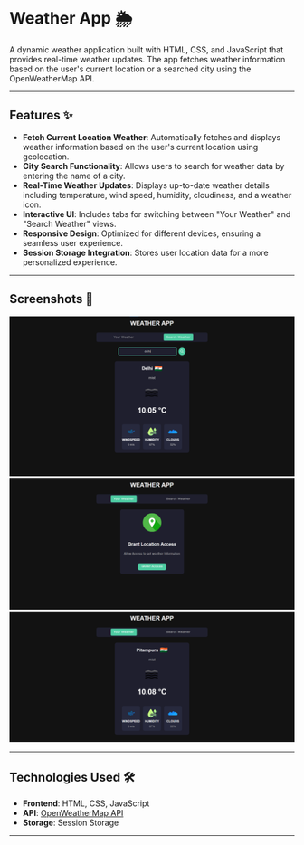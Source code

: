 # Weather App 🌦️

A dynamic weather application built with HTML, CSS, and JavaScript that provides real-time weather updates. The app fetches weather information based on the user's current location or a searched city using the OpenWeatherMap API.

---

## Features ✨

- **Fetch Current Location Weather**: Automatically fetches and displays weather information based on the user's current location using geolocation.
- **City Search Functionality**: Allows users to search for weather data by entering the name of a city.
- **Real-Time Weather Updates**: Displays up-to-date weather details including temperature, wind speed, humidity, cloudiness, and a weather icon.
- **Interactive UI**: Includes tabs for switching between "Your Weather" and "Search Weather" views.
- **Responsive Design**: Optimized for different devices, ensuring a seamless user experience.
- **Session Storage Integration**: Stores user location data for a more personalized experience.

---

## Screenshots 📸

![Weather App Screenshot](./assets/screenshot1.png)
![Weather App Screenshot](./assets/Screenshot2.png)
![Weather App Screenshot](./assets/Screenshot3.png)

---

## Technologies Used 🛠️

- **Frontend**: HTML, CSS, JavaScript
- **API**: [OpenWeatherMap API](https://openweathermap.org/api)
- **Storage**: Session Storage

---

